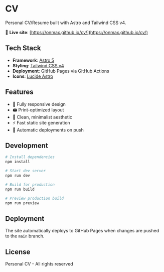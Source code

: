 # CV

Personal CV/Resume built with Astro and Tailwind CSS v4.

🔗 **Live site**: [https://onmax.github.io/cv/](https://onmax.github.io/cv/)

## Tech Stack

- **Framework**: [Astro 5](https://astro.build/)
- **Styling**: [Tailwind CSS v4](https://tailwindcss.com/)
- **Deployment**: GitHub Pages via GitHub Actions
- **Icons**: [Lucide Astro](https://lucide.dev/)

## Features

- 📱 Fully responsive design
- 🖨️ Print-optimized layout
- 🎨 Clean, minimalist aesthetic
- ⚡ Fast static site generation
- 🔄 Automatic deployments on push

## Development

```bash
# Install dependencies
npm install

# Start dev server
npm run dev

# Build for production
npm run build

# Preview production build
npm run preview
```

## Deployment

The site automatically deploys to GitHub Pages when changes are pushed to the `main` branch.

## License

Personal CV - All rights reserved

